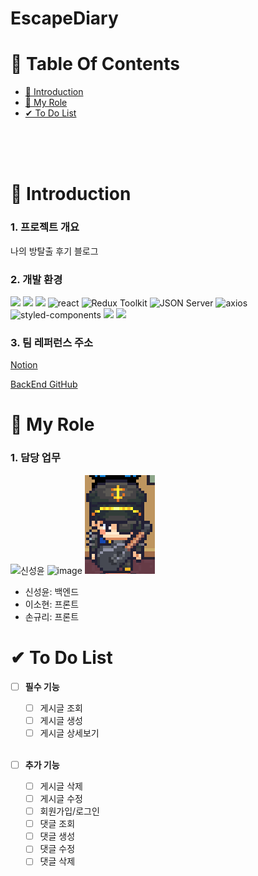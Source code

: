 # EscapeDiary

# 📌 Table Of Contents

- [📖 Introduction](#-introduction)
- [🙋 My Role](#-my-role)
- [✔ To Do List](#-to-do-list)

<!-- - [🔎 Detail](#-detail)
- [💡 Review](#-review) -->

<br />
<br />
<br />

# 📖 Introduction

### 1. 프로젝트 개요

나의 방탈출 후기 블로그
<br />

### 2. 개발 환경

<img src="https://img.shields.io/badge/html5-E34F26?style=for-the-badge&logo=html5&logoColor=white"> <img src="https://img.shields.io/badge/css-1572B6?style=for-the-badge&logo=css3&logoColor=white"> <img src="https://img.shields.io/badge/javascript-F7DF1E?style=for-the-badge&logo=javascript&logoColor=black"> ![react](https://img.shields.io/badge/react-61DAFB?style=for-the-badge&logo=react&logoColor=white) ![Redux Toolkit](https://img.shields.io/badge/Redux_Toolkit-764ABC?style=for-the-badge&logo=redux&logoColor=white) ![JSON Server](https://img.shields.io/badge/JSON_Server-FF6384?style=for-the-badge&logo=json&logoColor=white) ![axios](https://img.shields.io/badge/axios-35495E?style=for-the-badge&logo=axios&logoColor=white) ![styled-components](https://img.shields.io/badge/styled--components-DB7093?style=for-the-badge&logo=styled-components&logoColor=white) <img src="https://img.shields.io/badge/visual studio code-007ACC?style=for-the-badge&logo=visualstudiocode&logoColor=white"> <img src="https://img.shields.io/badge/github-181717?style=for-the-badge&logo=github&logoColor=white">

### 3. 팀 레퍼런스 주소
[Notion](https://www.notion.so/5-EscapeDiary-9637b15e1d27465ab820e2127e152b45)

[BackEnd GitHub](https://github.com/since1630/EscapeDiary-BE)
<!-- ### 3. 프로젝트 내용 -->

<!-- ![projectTemp](https://user-images.githubusercontent.com/87955005/152466049-f9c573aa-ebed-4978-a027-0cc82364b1d6.png)

#### 3-1. 내용1

- 프로젝트의 **내용**을 기입합니다.
- 주요 **특징**들을 작성합니다.

#### 3-2. 내용2

- 프로젝트의 **내용**을 기입합니다.
- 주요 **특징**들을 작성합니다.

<br />
<br />
<br /> -->

# 🙋 My Role

### 1. 담당 업무

![신성윤](https://github.com/hyeon12/reactH99TestThree/assets/56420106/4dd285c0-0048-4c85-bf32-81ceb7ec6a02) ![image](https://github.com/hyeon12/reactH99TestThree/assets/56420106/be2a43b6-b7a6-4a7f-94f7-be23a8b574f1) ![Alt text](image.png)

- 신성윤: 백엔드
- 이소현: 프론트
- 손규리: 프론트

<!-- #### 1-1. 주요 특징

- 구현 **결과**에 대한 **설명**을 기입합니다.
- 이미지 혹은 영상으로 **확인** 가능한 부분을 설명합니다.

#### 1-2. 주요 특징

- 구현 **결과**에 대한 **설명**을 기입합니다.
- 이미지 혹은 영상으로 **확인** 가능한 부분을 설명합니다.

<br />
<br /> -->

<!-- ### 2. 담당 업무

![projectTemp](https://user-images.githubusercontent.com/87955005/152466049-f9c573aa-ebed-4978-a027-0cc82364b1d6.png)

#### 2-1. 주요 특징

- 구현 **결과**에 대한 **설명**을 기입합니다.
- 이미지 혹은 영상으로 **확인** 가능한 부분을 설명합니다.

#### 2-2. 주요 특징

- 구현 **결과**에 대한 **설명**을 기입합니다.
- 이미지 혹은 영상으로 **확인** 가능한 부분을 설명합니다.

<br />
<br />
<br /> -->

<!-- # 🔎 Detail

### 1. 주요 코드

- 작성한 **코드**를 설명합니다.
  ```java
  System.out.println("설명에 부합하는 코드만 기입합니다.");
  ```
- 작성한 **코드**를 설명합니다.
  ```sql
  begin
      dbms_output.put_line('설명에 부합하는 코드만 기입합니다.');
  end;
  ```
- 작성한 **코드**를 설명합니다.
  ```javascript
  console.log("설명에 부합하는 코드만 기입합니다.");
  ```

<br />
<br />

### 2. 주요 코드

- 작성한 **코드**를 설명합니다.
  ```java
  System.out.println("설명에 부합하는 코드만 기입합니다.");
  ```
- 작성한 **코드**를 설명합니다.
  ```sql
  begin
      dbms_output.put_line('설명에 부합하는 코드만 기입합니다.');
  end;
  ```
- 작성한 **코드**를 설명합니다.
  ```javascript
  console.log("설명에 부합하는 코드만 기입합니다.");
  ```

<br />
<br />
<br />

# 💡 Review

### 1. 후기

- 프로젝트 완료 후 **후기**를 작성합니다.
- **협업**을 통해 얻은 **고찰**을 위주로 기입합니다.

<br />
<br />

### 2. 코드 리뷰

- 보완점이 있는 코드를 **리뷰**합니다.

<br />
<br />
<br /> -->

# ✔ To Do List

- [ ] **필수 기능**

  - [ ] 게시글 조회
  - [ ] 게시글 생성
  - [ ] 게시글 상세보기

  <br />

- [ ] **추가 기능**

  - [ ] 게시글 삭제
  - [ ] 게시글 수정
  - [ ] 회원가입/로그인
  - [ ] 댓글 조회
  - [ ] 댓글 생성
  - [ ] 댓글 수정
  - [ ] 댓글 삭제
